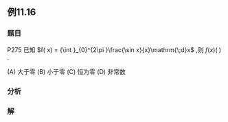 ## 例11.16
### 题目
P275 已知 $f( x) = {\int }_{0}^{2\pi }\frac{\sin x}{x}\mathrm{\;d}x$ ,则 $f( x) ( \;)$ .

(A) 大于零 (B) 小于零 (C) 恒为零 (D) 非常数
### 分析

### 解